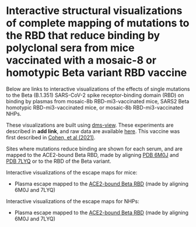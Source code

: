 # Interactive structural visualizations of complete mapping of mutations to the RBD that reduce binding by polyclonal sera from mice vaccinated with a mosaic-8 or homotypic Beta variant RBD vaccine

Below are links to interactive visualizations of the effects of single mutations to the Beta (B.1.351) SARS-CoV-2 spike receptor-binding domain (RBD) on binding by plasmas from mosaic-8b RBD-mi3-vaccinated mice, SARS2 Beta homotypic RBD-mi3-vaccinated mice, or mosaic-8b RBD-mi3-vaccinated NHPs.

These visualizations are built using [dms-view](https://dms-view.github.io/docs/).
These experiments are described in **add link**, and raw data are available [here](https://github.com/jbloomlab/SARS-CoV-2-RBD_Beta_mosaic_np_vaccine/blob/main/results/supp_data/all_raw_data.csv).
This vaccine was first described in [Cohen, et al (2021)](https://www.science.org/doi/10.1126/science.abf6840).

Sites where mutations reduce binding are shown for each serum, and are mapped to the ACE2-bound Beta RBD, made by aligning [PDB 6M0J](https://www.rcsb.org/structure/6M0J) and [PDB 7LYQ](https://www.rcsb.org/structure/7LYQ) or to the RBD of the Beta variant.

Interactive visualizations of the escape maps for mice:
 - Plasma escape mapped to the <a href="https://dms-view.github.io/?markdown-url=https%3A%2F%2Fraw.githubusercontent.com%2Fjbloomlab%2FSARS-CoV-2-RBD_Beta_mosaic_np_vaccine%2Fmain%2Fdata%2Fdms-view_metadata.md&data-url=https%3A%2F%2Fraw.githubusercontent.com%2Fjbloomlab%2FSARS-CoV-2-RBD_Beta_mosaic_np_vaccine%2Fmain%2Fresults%2Fsupp_data%2Fmice_7LYQ_dms-view_data.csv&condition=mosaic+6848&site_metric=site_total+escape&mutation_metric=mut_escape+color+ACE2+bind&selected_sites=369%2C374%2C378%2C383%2C384%2C385%2C386%2C408%2C434%2C484&protein-data-color=silver&protein-other-color=coral&pdb-url=https%3A%2F%2Fraw.githubusercontent.com%2Fjbloomlab%2FSARS-CoV-2-RBD_Beta_mosaic_np_vaccine%2Fmain%2Fdata%2Fpdbs%2F7LYQ_RBD_ACE2.pdb" target="_blank">ACE2-bound Beta RBD</a> (made by aligning 6M0J and 7LYQ)

Interactive visualizations of the escape maps for NHPs:
  - Plasma escape mapped to the <a href="https://dms-view.github.io/?markdown-url=https%3A%2F%2Fraw.githubusercontent.com%2Fjbloomlab%2FSARS-CoV-2-RBD_Beta_mosaic_np_vaccine%2Fmain%2Fdata%2Fdms-view_metadata.md&data-url=https%3A%2F%2Fraw.githubusercontent.com%2Fjbloomlab%2FSARS-CoV-2-RBD_Beta_mosaic_np_vaccine%2Fmain%2Fresults%2Fsupp_data%2FNHP_7LYQ_dms-view_data.csv&condition=NHP+mosaic+MA292&site_metric=site_total+escape&mutation_metric=mut_escape+color+ACE2+bind&selected_sites=383%2C384%2C386%2C484%2C500&protein-data-color=silver&protein-other-color=coral&pdb-url=https%3A%2F%2Fraw.githubusercontent.com%2Fjbloomlab%2FSARS-CoV-2-RBD_Beta_mosaic_np_vaccine%2Fmain%2Fdata%2Fpdbs%2F7LYQ_RBD_ACE2.pdb" target="_blank">ACE2-bound Beta RBD</a> (made by aligning 6M0J and 7LYQ)
